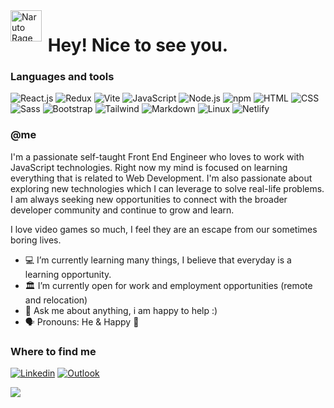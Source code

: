 <img src="https://media.tenor.com/bqiD7bEcsWIAAAAi/naruto-rage.gif" alt="Naruto Rage" align="left" width="50">
<h1>&nbspHey! Nice to see you.</h1>

### Languages and tools

![React.js](https://img.shields.io/badge/React.js-black?style=flat&logo=react&logoColor=61DAFB)
![Redux](https://img.shields.io/badge/Redux-white?style=flat&logo=redux&logoColor=764ABC)
![Vite](https://img.shields.io/badge/Vite-black?style=flat&logo=vite&logoColor=646CFF)
![JavaScript](https://img.shields.io/badge/JavaScript-F7DF1E?style=flat&logo=javascript&logoColor=black)
![Node.js](https://img.shields.io/badge/Node.js-43853D?style=flat&logo=node.js&logoColor=white)
![npm](https://img.shields.io/badge/npm-CB3837?style=flat&logo=npm&logoColor=white)
![HTML](https://img.shields.io/badge/HTML5-E34F26?style=flat&logo=html5&logoColor=white)
![CSS](https://img.shields.io/badge/CSS3-1572B6?style=flat&logo=css3&logoColor=white)
![Sass](https://img.shields.io/badge/Sass-black?style=flat&logo=sass&logoColor=CC6699)
![Bootstrap](https://img.shields.io/badge/Bootstrap-563D7C?style=flat&logo=bootstrap&logoColor=white)
![Tailwind](https://img.shields.io/badge/Tailwind-white?style=flat&logo=tailwindcss&logoColor=06B6D4)
![Markdown](https://img.shields.io/badge/Markdown-black?style=flat&logo=markdown&logoColor=white)
![Linux](https://img.shields.io/badge/Linux-FCC624?style=flat&logo=linux&logoColor=black)
![Netlify](https://img.shields.io/badge/Netlify-black?style=flat&logo=netlify&logoColor=00C7B7)

### @me

I'm a passionate self-taught Front End Engineer who loves to work with JavaScript technologies. Right now my mind is focused on learning everything that is related to Web Development. I'm also passionate about exploring new technologies which I can leverage to solve real-life problems. I am always seeking new opportunities to connect with the broader developer community and continue to grow and learn.

I love video games so much, I feel they are an escape from our sometimes boring lives.

- 💻 I’m currently learning many things, I believe that everyday is a learning opportunity.
- 🏛️ I’m currently open for work and employment opportunities (remote and relocation)
- 💬 Ask me about anything, i am happy to help :)
- 🗣️ Pronouns: He & Happy 🙂

### Where to find me

[![Linkedin](https://img.shields.io/badge/LinkedIn-0077B5?style=flat&logo=linkedin&logoColor=white)](https://www.linkedin.com/in/mvlprem/)
[![Outlook](https://img.shields.io/badge/Outlook-000?style=flat&logo=microsoftoutlook&logoColor=white)](mailto:mvl.prem@outlook.com)

<!-- Profile Views-->
![](https://komarev.com/ghpvc/?username=Mvlprem)